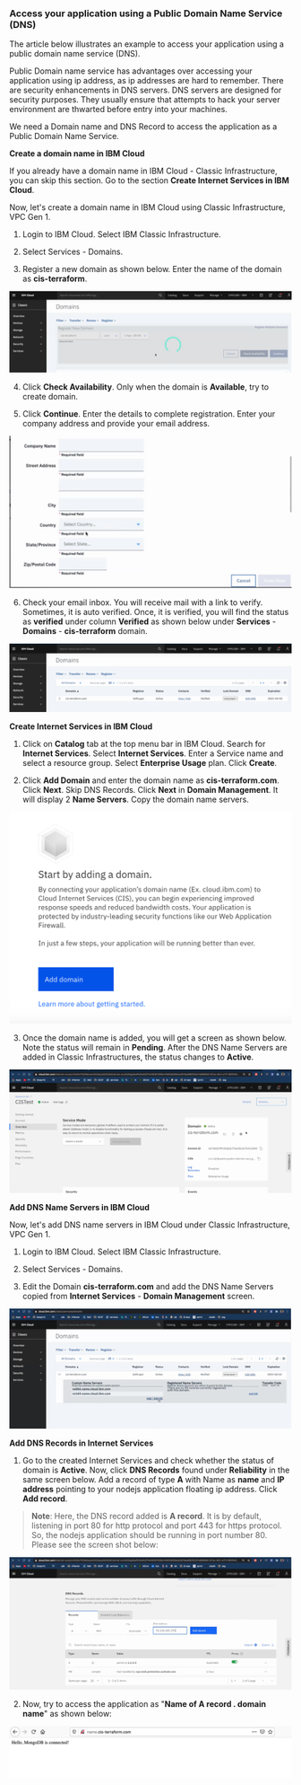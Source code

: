 ### Access your application using a Public Domain Name Service (DNS)

The article below illustrates an example to access your application using a public domain name service (DNS). 

Public Domain name service has advantages over accessing your application using ip address, as ip addresses are hard to remember. There are security enhancements in DNS servers. DNS servers are designed for security purposes. They usually ensure that attempts to hack your server environment are thwarted before entry into your machines. 

We need a Domain name and DNS Record to access the application as a Public Domain Name Service.   

**Create a domain name in IBM Cloud**

If you already have a domain name in IBM Cloud - Classic Infrastructure, you can skip this section. Go to the section **Create Internet Services in IBM Cloud**.  

Now, let's create a domain name in IBM Cloud using Classic Infrastructure, VPC Gen 1. 

1. Login to IBM Cloud. Select IBM Classic Infrastructure. 

2. Select Services - Domains. 

3. Register a new domain as shown below. Enter the name of the domain as **cis-terraform**.   

![Register New Domain](images/cis-terraform-domain.png)

4. Click **Check Availability**. Only when the domain is **Available**, try to create domain.    

5. Click **Continue**. Enter the details to complete registration. Enter your company address and provide your email address.   

![Complete registration](images/complete-registration.png)

6. Check your email inbox. You will receive mail with a link to verify. Sometimes, it is auto verified. Once, it is verified, you will find the status as **verified** under column **Verified** as shown below under **Services** - **Domains** - **cis-terraform** domain.   

![domain verified](images/cis-terraform-domain-verified.png)


**Create Internet Services in IBM Cloud**


1. Click on **Catalog** tab at the top menu bar in IBM Cloud. Search for **Internet Services**. Select **Internet Services**. Enter a Service name and select a resource group. Select **Enterprise Usage** plan. Click **Create**. 

2. Click **Add Domain** and enter the domain name as **cis-terraform.com**. Click **Next**. Skip DNS Records. Click **Next** in **Domain Management**. It will display 2 **Name Servers**.  Copy the domain name servers.    

![add domain](images/InternetServices_AddDomain.png)

3. Once the domain name is added, you will get a screen as shown below. Note the status will remain in **Pending**. After the DNS Name Servers are added in Classic Infrastructures, the status changes to **Active**.  

![domain added](images/Internet_Services_Add_Domain.png)

**Add DNS Name Servers in IBM Cloud**

Now, let's add DNS name servers in IBM Cloud under Classic Infrastructure, VPC Gen 1. 

1. Login to IBM Cloud. Select IBM Classic Infrastructure. 

2. Select Services - Domains. 

3. Edit the Domain **cis-terraform.com** and add the DNS Name Servers copied from **Internet Services** - **Domain Management** screen.   

![add DNS Servers](images/Add_DNS_Name_Servers.png)


**Add DNS Records in Internet Services**

1. Go to the created Internet Services and check whether the status of domain is **Active**. Now, click **DNS Records** found under **Reliability** in the same screen below. Add a record of type **A** with Name as **name** and **IP address** pointing to your nodejs application floating ip address. Click **Add record**. 

> **Note**: Here, the DNS record added is **A record**. It is by default, listening in port 80 for http protocol and port 443 for https protocol. So, the nodejs application should be running in port number 80. Please see the screen shot below:  

![A record added](images/DNS_Record_A.png)

2. Now, try to access the application as "**Name of A record . domain name**" as shown below:  

![application dns](images/dns_nodejs.png)






